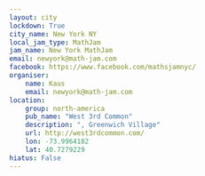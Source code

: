 ```yaml
---
layout: city
lockdown: True
city_name: New York NY
local_jam_type: MathJam
jam_name: New York MathJam
email: newyork@math-jam.com
facebook: https://www.facebook.com/mathsjamnyc/
organiser:
    name: Kaus
    email: newyork@math-jam.com
location:
    group: north-america
    pub_name: "West 3rd Common"
    description: ", Greenwich Village"
    url: http://west3rdcommon.com/
    lon: -73.9964182
    lat: 40.7279229
hiatus: False
---
```

